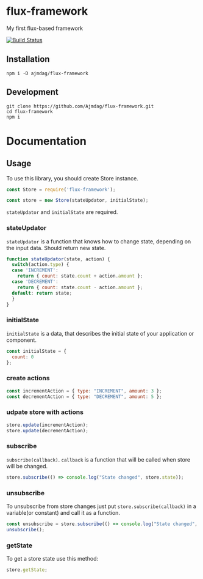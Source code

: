 # flux-framework
My first flux-based framework

[![Build Status](https://travis-ci.org/Ajmdag/flux-framework.svg?branch=master)](https://travis-ci.org/Ajmdag/flux-framework)

## Installation
```
npm i -D ajmdag/flux-framework
```

## Development
```
git clone https://github.com/Ajmdag/flux-framework.git
cd flux-framework
npm i
```

# Documentation

## Usage
To use this library, you should create Store instance.
```js
const Store = require('flux-framework');

const store = new Store(stateUpdator, initialState);
```
`stateUpdator` and `initialState` are required.

### stateUpdator
`stateUpdator` is a function that knows how to change state, depending on the input data. Should return new state.

```js
function stateUpdator(state, action) {
  switch(action.type) {
  case 'INCREMENT':
    return { count: state.count + action.amount };
  case 'DECREMENT':
    return { count: state.count - action.amount };
  default: return state;
  }
}
```

### initialState
`initialState` is a data, that describes the initial state of your application or component.

```js
const initialState = {
  count: 0
};
```

### create actions
```js
const incrementAction = { type: "INCREMENT", amount: 3 };
const decrementAction = { type: "DECREMENT", amount: 5 };
```

### udpate store with actions
```js
store.update(incrementAction);
store.update(decrementAction);
```

### subscribe
`subscribe(callback)`. `callback` is a function that will be called when store will be changed.
```js
store.subscribe(() => console.log("State changed", store.state));
```

### unsubscribe
To unsubscribe from store changes just put `store.subscribe(callback)` in a variable(or constant) and call it as a function.
```js
const unsubscribe = store.subscribe(() => console.log("State changed", store.state));
unsubscribe();
```

### getState
To get a store state use this method:
```js
store.getState;
```
